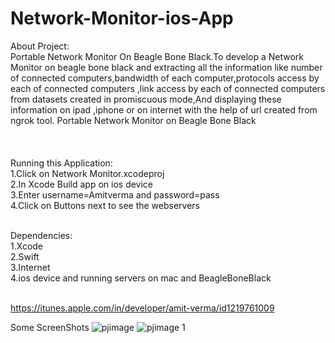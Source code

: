 # Network-Monitor-ios-App

About Project:<br/>
Portable Network Monitor On Beagle Bone Black.To develop a Network Monitor on beagle bone black and extracting all the information like number of connected computers,bandwidth of each computer,protocols access by each of connected computers ,link access by each of connected computers from datasets created in promiscuous mode,And displaying these information on ipad ,iphone or on internet with the help of url created from ngrok tool. 
Portable Network Monitor on Beagle Bone Black <br/><br/><br/>
 <br/>
Running this Application: <br/>
1.Click on Network Monitor.xcodeproj <br/>
2.In Xcode Build app on ios device<br/>
3.Enter username=Amitverma and password=pass <br/>
4.Click on Buttons next to see the webservers<br/>
 <br/>
 
Dependencies: <br/>
1.Xcode<br/>
2.Swift <br/>
3.Internet <br/>
4.ios device and running servers on mac and BeagleBoneBlack <br/>

<br/> https://itunes.apple.com/in/developer/amit-verma/id1219761009 <br/>

Some ScreenShots
![pjimage](https://cloud.githubusercontent.com/assets/14006536/22458004/904c66ae-e7c0-11e6-9778-f5667d4a17c3.jpg)
![pjimage 1](https://cloud.githubusercontent.com/assets/14006536/22457952/47f82352-e7c0-11e6-83fc-69991077964c.jpg)
